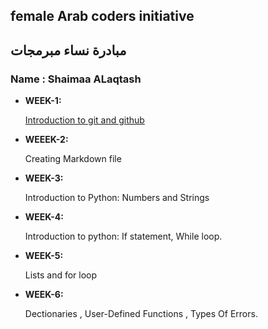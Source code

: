 ## female Arab coders initiative
## مبادرة نساء مبرمجات

### Name : Shaimaa ALaqtash

*  __WEEK-1:__

    [Introduction to git and github](https://github.com/shaimaaalaqtash/udemy-git.git)

* __WEEEK-2:__

    Creating Markdown file

* __WEEK-3:__

    Introduction to Python: Numbers and Strings

* __WEEK-4:__

    Introduction to python: If statement, While loop.

* __WEEK-5:__

     Lists and for loop

* __WEEK-6:__

    Dectionaries , User-Defined Functions , Types Of Errors.
